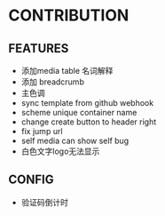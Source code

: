 # CONTRIBUTION


## FEATURES

- 添加media table 名词解释
- 添加 breadcrumb
- 主色调
- sync template from github webhook
- scheme unique container name
- change create button to header right
- fix jump url 
- self media can show self bug
- 白色文字logo无法显示

## CONFIG

- 验证码倒计时

